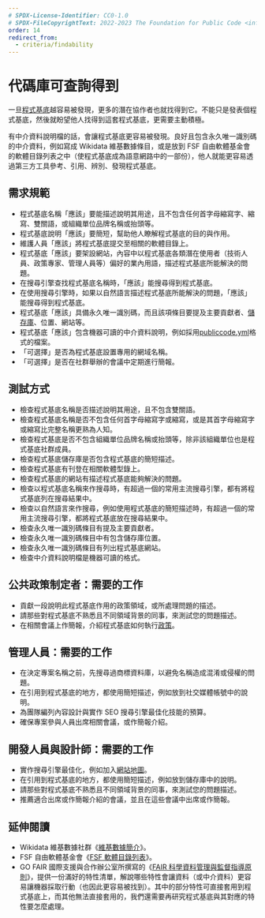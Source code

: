 ```yaml
---
# SPDX-License-Identifier: CC0-1.0
# SPDX-FileCopyrightText: 2022-2023 The Foundation for Public Code <info@publiccode.net>, https://standard.publiccode.net/AUTHORS
order: 14
redirect_from:
  - criteria/findability
---
```


# 代碼庫可查詢得到

一旦[程式基底](../glossary.md#codebase)越容易被發現，更多的潛在協作者也就找得到它。不能只是發表個程式基底，然後就盼望他人找得到這套程式基底，更需要主動積極。

有中介資料說明檔的話，會讓程式基底更容易被發現。良好且包含永久唯一識別碼的中介資料，例如寫成 Wikidata 維基數據條目，或是放到 FSF 自由軟體基金會的軟體目錄列表之中（使程式基底成為語意網路中的一部份），他人就能更容易透過第三方工具參考、引用、辨別、發現程式基底。

## 需求規範

* 程式基底名稱「應該」要能描述說明其用途，且不包含任何首字母縮寫字、縮寫、雙關語，或組織單位品牌名稱或抬頭等。
* 程式基底說明「應該」要簡短，幫助他人瞭解程式基底的目的與作用。
* 維護人員「應該」將程式基底提交至相關的軟體目錄上。
* 程式基底「應該」要架設網站，內容中以程式基底各類潛在使用者（技術人員、政策專家、管理人員等）偏好的業內用語，描述程式基底所能解決的問題。
* 在搜尋引擎查找程式基底名稱時，「應該」能搜尋得到程式基底。
* 在使用搜尋引擎時，如果以自然語言描述程式基底所能解決的問題，「應該」能搜尋得到程式基底。
* 程式基底「應該」具備永久唯一識別碼，而且該項條目要提及主要貢獻者、[儲存庫](../glossary.md#repository)、位置、網站等。
* 程式基底「應該」包含機器可讀的中介資料說明，例如採用[publiccode.yml](https://github.com/publiccodeyml/publiccode.yml)格式的檔案。
* 「可選擇」是否為程式基底設置專用的網域名稱。
* 「可選擇」是否在社群舉辦的會議中定期進行簡報。

## 測試方式

* 檢查程式基底名稱是否描述說明其用途，且不包含雙關語。
* 檢查程式基底名稱是否不包含任何首字母縮寫字或縮寫，或是其首字母縮寫字或縮寫比完整名稱更熟為人知。
* 檢查程式基底是否不包含組織單位品牌名稱或抬頭等，除非該組織單位也是程式基底社群成員。
* 檢查程式基底儲存庫是否包含程式基底的簡短描述。
* 檢查程式基底有刊登在相關軟體型錄上。
* 檢查程式基底的網站有描述程式基底能夠解決的問題。
* 檢查以程式基底名稱來作搜尋時，有超過一個的常用主流搜尋引擎，都有將程式基底列在搜尋結果中。
* 檢查以自然語言來作搜尋，例如使用程式基底的簡短描述時，有超過一個的常用主流搜尋引擎，都將程式基底放在搜尋結果中。
* 檢查永久唯一識別碼條目有提及主要貢獻者。
* 檢查永久唯一識別碼條目中有包含儲存庫位置。
* 檢查永久唯一識別碼條目有列出程式基底網站。
* 檢查中介資料說明檔是機器可讀的格式。

## 公共政策制定者：需要的工作

* 貢獻一段說明此程式基底作用的政策領域，或所處理問題的描述。
* 請那些對程式基底不熟悉且不同領域背景的同事，來測試您的問題描述。
* 在相關會議上作簡報，介紹程式基底如何執行[政策](../glossary.md#policy)。

## 管理人員：需要的工作

* 在決定專案名稱之前，先搜尋過商標資料庫，以避免名稱造成混淆或侵權的問題。
* 在引用到程式基底的地方，都使用簡短描述，例如放到社交媒體帳號中的說明。
* 為團隊編列內容設計與實作 SEO 搜尋引擎最佳化技能的預算。
* 確保專案參與人員出席相關會議，或作簡報介紹。

## 開發人員與設計師：需要的工作

* 實作搜尋引擎最佳化，例如加入[網站地圖](https://www.sitemaps.org/protocol.html)。
* 在引用到程式基底的地方，都使用簡短描述，例如放到儲存庫中的說明。
* 請那些對程式基底不熟悉且不同領域背景的同事，來測試您的問題描述。
* 推薦適合出席或作簡報介紹的會議，並且在這些會議中出席或作簡報。

<p style="page-break-after: always;"></p>

## 延伸閱讀

* Wikidata 維基數據社群《[維基數據簡介](https://www.wikidata.org/wiki/Wikidata:Introduction)》。
* FSF 自由軟體基金會《[FSF 軟體目錄列表](https://directory.fsf.org/wiki/Main_Page)》。
* GO FAIR 國際支援與合作辦公室所撰寫的《[FAIR 科學資料管理與監督指導原則](https://www.go-fair.org/fair-principles/)》，提供一份滿好的特性清單，解說哪些特性會讓資料（或中介資料）更容易讓機器採取行動（也因此更容易被找到）。其中的部分特性可直接套用到程式基底上，而其他無法直接套用的，我們還需要再研究程式基底與其對應的特性要怎麼處理。
